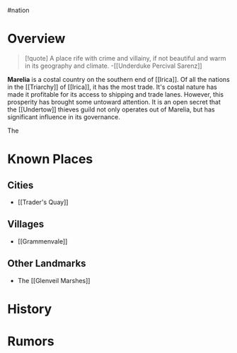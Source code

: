#nation
# Overview
>[!quote] A place rife with crime and villainy, if not beautiful and warm in its geography and climate.
>-[[Underduke Percival Sarenz]]

**Marelia** is a costal country on the southern end of [[Irica]]. Of all the nations in the [[Triarchy]] of [[Irica]], it has the most trade. It's costal nature has made it profitable for its access to shipping and trade lanes. However, this prosperity has brought some untoward attention. It is an open secret that the [[Undertow]] thieves guild not only operates out of Marelia, but has significant influence in its governance. 

The 
# Known Places

## Cities
- [[Trader's Quay]]

## Villages
- [[Grammenvale]]

## Other Landmarks
- The [[Glenveil Marshes]]

# History

# Rumors
